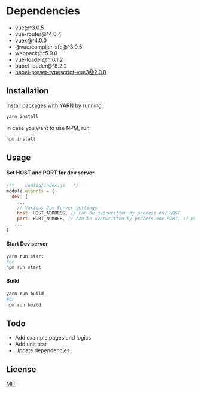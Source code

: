 # Dependencies

- vue@^3.0.5
- vue-router@^4.0.4
- vuex@^4.0.0
- @vue/compiler-sfc@^3.0.5
- webpack@^5.9.0
- vue-loader@^16.1.2
- babel-loader@^8.2.2
- babel-preset-typescript-vue3@2.0.8

## Installation

Install packages with YARN by running: 
```bash
yarn install
```
In case you want to use NPM, run:
```bash
npm install
```
## Usage

#### Set HOST and PORT for dev server

```javascript
/**    config/index.js   */
module.exports = {
  dev: {
    ...
    // Various Dev Server settings
    host: HOST_ADDRESS, // can be overwritten by process.env.HOST
    port: PORT_NUMBER, // can be overwritten by process.env.PORT, if port is in use, a free one will be determined
   ...
}

```

#### Start Dev server
```bash
yarn run start
#or
npm run start
```

#### Build
```bash
yarn run build
#or
npm run build
```

## Todo
- Add example pages and logics
- Add unit test
- Update dependencies

## License
[MIT](https://choosealicense.com/licenses/mit/)
